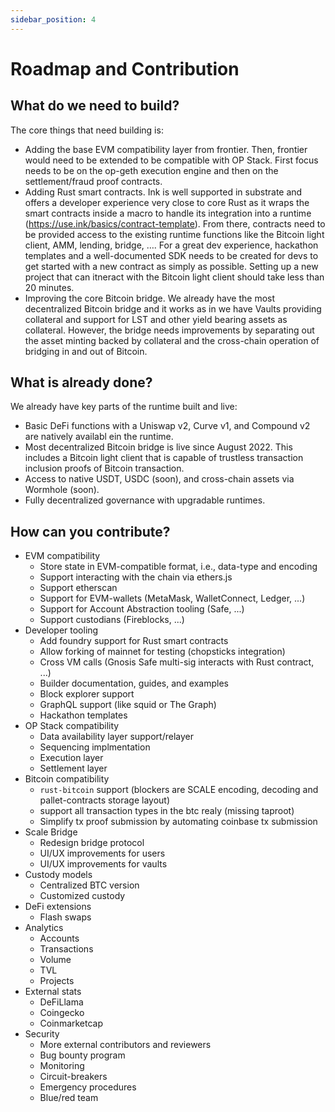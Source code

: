 ```yaml
---
sidebar_position: 4
---
```


# Roadmap and Contribution

## What do we need to build?

The core things that need building is:

- Adding the base EVM compatibility layer from frontier. Then, frontier would need to be extended to be compatible with OP Stack. First focus needs to be on the op-geth execution engine and then on the settlement/fraud proof contracts.
- Adding Rust smart contracts. Ink is well supported in substrate and offers a developer experience very close to core Rust as it wraps the smart contracts inside a macro to handle its integration into a runtime (https://use.ink/basics/contract-template). From there, contracts need to be provided access to the existing runtime functions like the Bitcoin light client, AMM, lending, bridge, …. For a great dev experience, hackathon templates and a well-documented SDK needs to be created for devs to get started with a new contract as simply as possible. Setting up a new project that can itneract with the Bitcoin light client should take less than 20 minutes.
- Improving the core Bitcoin bridge. We already have the most decentralized Bitcoin bridge and it works as in we have Vaults providing collateral and support for LST and other yield bearing assets as collateral. However, the bridge needs improvements by separating out the asset minting backed by collateral and the cross-chain operation of bridging in and out of Bitcoin.

## What is already done?

We already have key parts of the runtime built and live:

- Basic DeFi functions with a Uniswap v2, Curve v1, and Compound v2 are natively availabl ein the runtime.
- Most decentralized Bitcoin bridge is live since August 2022. This includes a Bitcoin light client that is capable of trustless transaction inclusion proofs of Bitcoin transaction.
- Access to native USDT, USDC (soon), and cross-chain assets via Wormhole (soon).
- Fully decentralized governance with upgradable runtimes. 

## How can you contribute?

- EVM compatibility
  - Store state in EVM-compatible format, i.e., data-type and encoding
  - Support interacting with the chain via ethers.js
  - Support etherscan
  - Support for EVM-wallets (MetaMask, WalletConnect, Ledger, ...)
  - Support for Account Abstraction tooling (Safe, ...)
  - Support custodians (Fireblocks, ...)
- Developer tooling
  - Add foundry support for Rust smart contracts
  - Allow forking of mainnet for testing (chopsticks integration)
  - Cross VM calls (Gnosis Safe multi-sig interacts with Rust contract, ...)
  - Builder documentation, guides, and examples
  - Block explorer support
  - GraphQL support (like squid or The Graph)
  - Hackathon templates
- OP Stack compatibility
  - Data availability layer support/relayer
  - Sequencing implmentation
  - Execution layer
  - Settlement layer
- Bitcoin compatibility
  - `rust-bitcoin` support (blockers are SCALE encoding, decoding and pallet-contracts storage layout)
  - support all transaction types in the btc realy (missing taproot)
  - Simplify tx proof submission by automating coinbase tx submission
- Scale Bridge
  - Redesign bridge protocol
  - UI/UX improvements for users
  - UI/UX improvements for vaults
- Custody models
  - Centralized BTC version
  - Customized custody
- DeFi extensions
  - Flash swaps
- Analytics
  - Accounts
  - Transactions
  - Volume
  - TVL
  - Projects
- External stats
  - DeFiLlama
  - Coingecko
  - Coinmarketcap
- Security
  - More external contributors and reviewers
  - Bug bounty program
  - Monitoring
  - Circuit-breakers
  - Emergency procedures
  - Blue/red team
